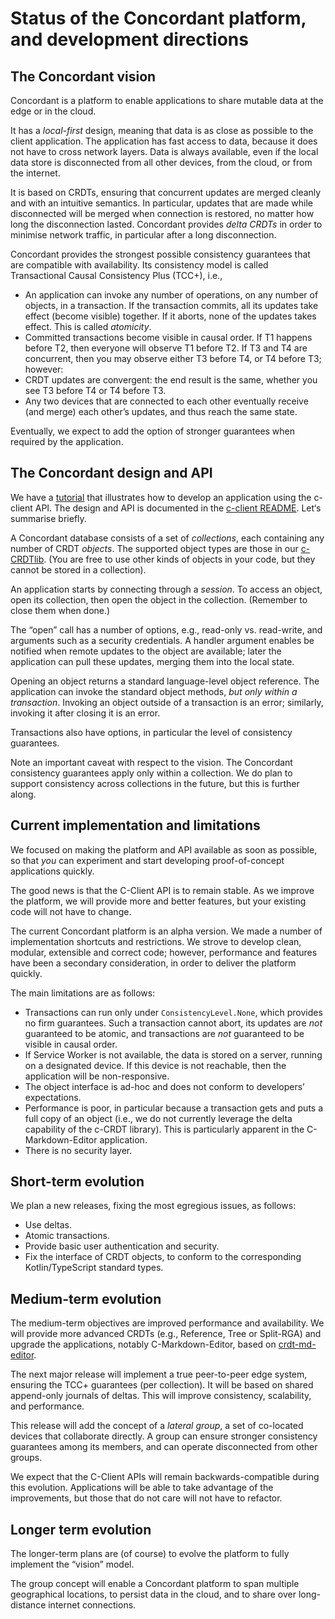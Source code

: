 # Status of the Concordant platform, and development directions

## The Concordant vision

Concordant is a platform to enable applications to share mutable data at the edge or in the cloud.  

It has a *local-first* design, meaning that data is as close as possible to the client application. The application has fast access to data, because it does not have to cross network layers. Data is always available, even if the local data store is disconnected from all other devices, from the cloud, or from the internet.

It is based on CRDTs, ensuring that concurrent updates are merged cleanly and with an intuitive semantics. In particular, updates that are made while disconnected will be merged when connection is restored, no matter how long the disconnection lasted. Concordant provides *delta CRDTs* in order to minimise network traffic, in particular after a long disconnection.

Concordant provides the strongest possible consistency guarantees that are compatible with availability. Its consistency model is called Transactional Causal Consistency Plus (TCC+), i.e.,

- An application can invoke any number of operations, on any number of objects, in a transaction.  If the transaction commits, all its updates take effect (become visible) together.  If it aborts, none of the updates takes effect.   This is called *atomicity*.
- Committed transactions become visible in causal order.  If T1 happens before T2, then everyone will observe T1 before T2.  If T3 and T4 are concurrent, then you may observe either T3 before T4, or T4 before T3; however:
- CRDT updates are convergent: the end result is the same, whether you see T3 before T4 or T4 before T3.
- Any two devices that are connected to each other eventually receive (and merge) each other’s updates, and thus reach the same state.

Eventually, we expect to add the option of stronger guarantees when required by the application.

## The Concordant design and API

We have a [tutorial](https://concordant.io/getting-started) that illustrates how to develop an application using the c-client API.  The design and API is documented in the [c-client README](https://gitlab.inria.fr/concordant/software/c-client/-/blob/master/README.md). Let‘s summarise briefly.

A Concordant database consists of a set of *collections*, each containing any number of CRDT *objects*. The supported object types are those in our [c-CRDTlib](https://gitlab.inria.fr/concordant/software/c-crdtlib).  (You are free to use other kinds of objects in your code, but they cannot be stored in a collection).

An application starts by connecting through a *session*.  To access an object, open its collection, then open the object in the collection.  (Remember to close them when done.)

The “open” call has a number of options, e.g., read-only vs. read-write, and arguments such as a security credentials. A handler argument enables be notified when remote updates to the object are available; later the application can pull these updates, merging them into the local state.

Opening an object returns a standard language-level object reference.  The application can invoke the standard object methods, *but only within a transaction*. Invoking an object outside of a transaction is an error; similarly, invoking it after closing it is an error.

Transactions also have options, in particular the level of consistency guarantees.

Note an important caveat with respect to the vision. The Concordant consistency guarantees apply only within a collection. We do plan to support consistency across collections in the future, but this is further along.

## Current implementation and limitations

We focused on making the platform and API available as soon as possible, so that *you* can experiment and start developing proof-of-concept applications quickly.

The good news is that the C-Client API is to remain stable. As we improve the platform, we will provide more and better features, but your existing code will not have to change.

The current Concordant platform is an alpha version. We made a number of implementation shortcuts and restrictions. We strove to develop clean, modular, extensible and correct code; however, performance and features have been a secondary consideration, in order to deliver the platform quickly.

The main limitations are as follows:

- Transactions can run only under `ConsistencyLevel.None`, which provides no firm guarantees. Such a transaction cannot abort, its updates are *not* guaranteed to be atomic, and transactions are *not* guaranteed to be visible in causal order.
- If Service Worker is not available, the data is stored on a server, running on a designated device. If this device is not reachable, then the application will be non-responsive.
- The object interface is ad-hoc and does not conform to developers’ expectations.
- Performance is poor, in particular because a transaction gets and puts a full copy of an object (i.e., we do not currently leverage the delta capability of the c-CRDT library). This is particularly apparent in the C-Markdown-Editor application.
- There is no security layer.

## Short-term evolution

We plan a new releases, fixing the most egregious issues, as follows:

- Use deltas.
- Atomic transactions.
- Provide basic user authentication and security.
- Fix the interface of CRDT objects, to conform to the corresponding Kotlin/TypeScript standard types.

## Medium-term evolution

The medium-term objectives are improved performance and availability. We will provide more advanced CRDTs (e.g., Reference, Tree or Split-RGA) and upgrade the applications, notably C-Markdown-Editor, based on [crdt-md-editor](https://github.com/ilyasToumlilt/crdt-md-editor).

The next major release will implement a true peer-to-peer edge system, ensuring the TCC+ guarantees (per collection). It will be based on shared append-only journals of deltas. This will improve consistency, scalability, and performance.

This release will add the concept of a *lateral group*, a set of co-located devices that collaborate directly. A group can ensure stronger consistency guarantees among its members, and can operate disconnected from other groups.

We expect that the C-Client APIs will remain backwards-compatible during this evolution. Applications will be able to take advantage of the improvements, but those that do not care will not have to refactor.

## Longer term evolution

The longer-term plans are (of course) to evolve the platform to fully implement the “vision” model.

The group concept will enable a Concordant platform to span multiple geographical locations, to persist data in the cloud, and to share over long-distance internet connections.
